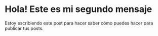 # Hola! Este es mi segundo mensaje

Estoy escribiendo este post para hacer saber cómo puedes hacer para publicar tus posts.